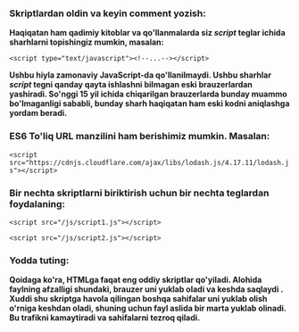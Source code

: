 ### Skriptlardan oldin va keyin comment yozish:

**Haqiqatan ham qadimiy kitoblar va qo'llanmalarda siz _script_ teglar ichida sharhlarni topishingiz mumkin, masalan:**

`<script type="text/javascript"><!--...--></script>`

**Ushbu hiyla zamonaviy JavaScript-da qo'llanilmaydi. Ushbu sharhlar _script_ tegni qanday qayta ishlashni bilmagan eski brauzerlardan yashiradi. So'nggi 15 yil ichida chiqarilgan brauzerlarda bunday muammo bo'lmaganligi sababli, bunday sharh haqiqatan ham eski kodni aniqlashga yordam beradi.**

### ES6 To'liq URL manzilini ham berishimiz mumkin. Masalan:

`<script src="https://cdnjs.cloudflare.com/ajax/libs/lodash.js/4.17.11/lodash.js"></script>`

### Bir nechta skriptlarni biriktirish uchun bir nechta teglardan foydalaning:

`<script src="/js/script1.js"></script>`

`<script src="/js/script2.js"></script>`

### Yodda tuting:

**Qoidaga ko'ra, HTMLga faqat eng oddiy skriptlar qo'yiladi.
Alohida faylning afzalligi shundaki, brauzer uni yuklab oladi va keshda saqlaydi .
Xuddi shu skriptga havola qilingan boshqa sahifalar uni yuklab olish o'rniga keshdan oladi, shuning uchun fayl aslida bir marta yuklab olinadi.
Bu trafikni kamaytiradi va sahifalarni tezroq qiladi.**

